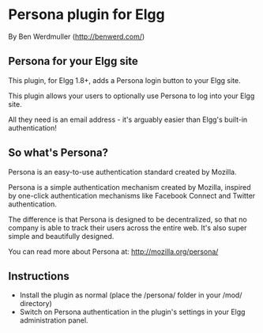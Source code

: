 Persona plugin for Elgg
=======================

By Ben Werdmuller (http://benwerd.com/)

## Persona for your Elgg site ##

This plugin, for Elgg 1.8+, adds a Persona login button to your Elgg site. 

This plugin allows your users to optionally use Persona to log into your Elgg site. 

All they need is an email address - it\'s arguably easier than Elgg\'s built-in authentication!

## So what's Persona? ##

Persona is an easy-to-use authentication standard created by Mozilla. 

Persona is a simple authentication mechanism created by Mozilla, 
inspired by one-click authentication mechanisms like Facebook Connect and Twitter authentication. 

The difference is that Persona is designed to be decentralized, so that no company is able to track their users across the entire web. It's also super simple and beautifully designed.

You can read more about Persona at: http://mozilla.org/persona/

## Instructions ##

* Install the plugin as normal (place the /persona/ folder in your /mod/ directory)
* Switch on Persona authentication in the plugin's settings in your Elgg administration panel.
